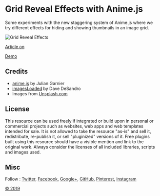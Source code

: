 # Grid Reveal Effects with Anime.js

Some experiments with the new staggering system of Anime.js where we try different effects for hiding and showing thumbnails in an image grid.

![Grid Reveal Effects](https://tympanus.net//wp-content/uploads/2019/02/GridRevealEffects_featured.jpg)

[Article on](https://tympanus.net//?p=38214)

[Demo](http://tympanus.net/Development/GridRevealEffects/)

## Credits

- [anime.js](http://animejs.com/) by Julian Garnier
- [imagesLoaded](https://imagesloaded.desandro.com/) by Dave DeSandro
- Images from [Unsplash.com](https://unsplash.com/)

## License

This resource can be used freely if integrated or build upon in personal or commercial projects such as websites, web apps and web templates intended for sale. It is not allowed to take the resource "as-is" and sell it, redistribute, re-publish it, or sell "pluginized" versions of it. Free plugins built using this resource should have a visible mention and link to the original work. Always consider the licenses of all included libraries, scripts and images used.

## Misc

Follow : [Twitter](http://www.twitter.com/), [Facebook](http://www.facebook.com/), [Google+](https://plus.google.com/101095823814290637419), [GitHub](https://github.com/), [Pinterest](http://www.pinterest.com//), [Instagram](https://www.instagram.com/ss/)

[©  2019](http://www..com)
